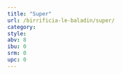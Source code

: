 ```yaml
---
title: "Super"
url: /birrificia-le-baladin/super/
category: 
style: 
abv: 8
ibu: 0
srm: 0
upc: 0
---
```


